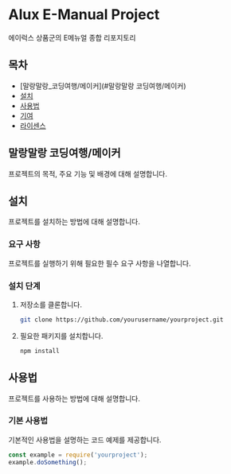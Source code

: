 # Alux E-Manual Project

에이럭스 상품군의 E메뉴얼 종합 리포지토리

## 목차
- [말랑말랑_코딩여행/메이커](#말랑말랑 코딩여행/메이커)
- [설치](#설치)
- [사용법](#사용법)
- [기여](#기여)
- [라이센스](#라이센스)

## 말랑말랑 코딩여행/메이커
프로젝트의 목적, 주요 기능 및 배경에 대해 설명합니다.

## 설치
프로젝트를 설치하는 방법에 대해 설명합니다.

### 요구 사항
프로젝트를 실행하기 위해 필요한 필수 요구 사항을 나열합니다.

### 설치 단계
1. 저장소를 클론합니다.
    ```bash
    git clone https://github.com/yourusername/yourproject.git
    ```
2. 필요한 패키지를 설치합니다.
    ```bash
    npm install
    ```

## 사용법
프로젝트를 사용하는 방법에 대해 설명합니다.

### 기본 사용법
기본적인 사용법을 설명하는 코드 예제를 제공합니다.
```javascript
const example = require('yourproject');
example.doSomething();
